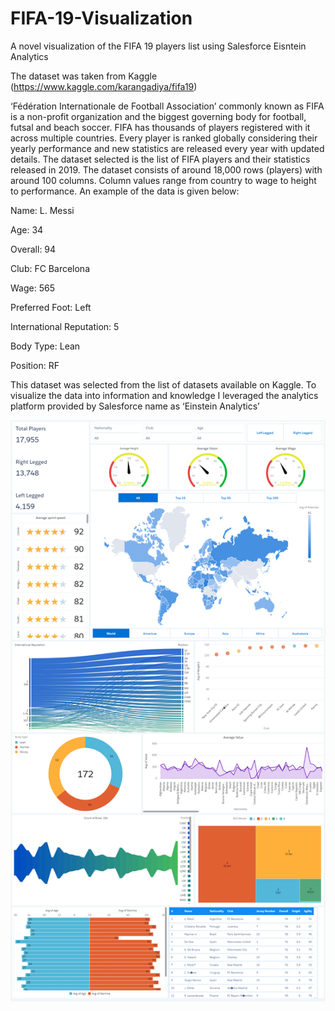 ﻿# FIFA-19-Visualization

A novel visualization of the FIFA 19 players list using Salesforce Eisntein Analytics

The dataset was taken from Kaggle (https://www.kaggle.com/karangadiya/fifa19)

‘Fédération Internationale de Football Association’ commonly known as FIFA is a non-profit organization and the biggest governing body for football, futsal and beach soccer. FIFA has thousands of players registered with it across multiple countries. Every player is ranked globally considering their yearly performance and new statistics are released every year with updated details. The dataset selected is the list of FIFA players and their statistics released in 2019. The dataset consists of around 18,000 rows (players) with around 100 columns. Column values range from country to wage to height to performance. An example of the data is given below:

Name: L. Messi

Age: 34

Overall: 94

Club: FC Barcelona

Wage: 565

Preferred Foot: Left

International Reputation: 5

Body Type: Lean

Position: RF

This dataset was selected from the list of datasets available on Kaggle. To visualize the data into information and knowledge I leveraged the analytics platform provided by Salesforce name as ‘Einstein Analytics’


![Screenshot](Assignment_3_Main_Dashboard.png)